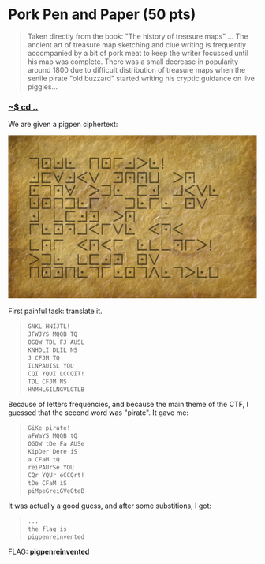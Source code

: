 # Pork Pen and Paper (50 pts)

>Taken directly from the book: "The history of treasure maps"  ...
>The ancient art of treasure map sketching and clue writing is frequently
>accompanied by a bit of pork meat to keep the writer focussed until his
>map was complete.
>There was a small decrease in popularity around 1800 due to difficult
>distribution of treasure maps when the senile pirate "old buzzard"
>started writing his cryptic guidance on live piggies...

### [~$ cd ..](../)

We are given a pigpen ciphertext:

![porkpenpaper](porkpenpaper.png)

First painful task: translate it.

> ```
>GNKL HNIJTL!
>JFWJYS MQQB TQ
>OGQW TDL FJ AUSL
>KNHDLI DLIL NS
>J CFJM TQ
>ILNPAUISL YQU
>CQI YQUI LCCQIT!
>TDL CFJM NS
>HNMHLGILNGVLGTLB
> ```

Because of letters frequencies, and because the main theme of the CTF, I guessed that the second word was "pirate". It gave me:

> ```
>GiKe pirate!
>aFWaYS MQQB tQ
>OGQW tDe Fa AUSe
>KipDer Dere iS
>a CFaM tQ
>reiPAUrSe YQU
>CQr YQUr eCCQrt!
>tDe CFaM iS
>piMpeGreiGVeGteB
> ```

It was actually a good guess, and after some substitions, I got:

> ```
>...
>the flag is
>pigpenreinvented
> ```

FLAG: **pigpenreinvented**
